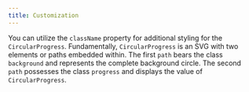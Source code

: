 ```yaml
---
title: Customization
---
```


You can utilize the `className` property for additional styling for the `CircularProgress`. Fundamentally, `CircularProgress` is an SVG with two elements or paths embedded within. The first `path` bears the class `background` and represents the complete background circle. The second `path` possesses the class `progress` and displays the value of `CircularProgress`.
